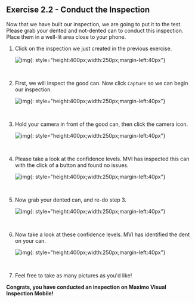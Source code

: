 

<h2>Exercise 2.2 - Conduct the Inspection</h2>

Now that we have built our inspection, we are going to put it to the test. Please grab your dented and not-dented can to conduct this inspection. Place them in a well-lit area close to your phone. 

1. Click on the inspection we just created in the previous exercise.

    ![img](/img/mvi-hol-imgs/img-exerciseTwo/img-exercise2-2/inspection.png){: style="height:400px;width:250px;margin-left:40px"}

    <br>

2. First, we will inspect the good can. Now click `Capture` so we can begin our inspection.

    ![img](/img/mvi-hol-imgs/img-exerciseTwo/img-exercise2-2/capture.png){: style="height:400px;width:250px;margin-left:40px"}

    <br>

3. Hold your camera in front of the good can, then click the camera icon. 

    ![img](/img/mvi-hol-imgs/img-exerciseTwo/img-exercise2-2/notDentedPic.png){: style="height:400px;width:250px;margin-left:40px"}

    <br>

4. Please take a look at the confidence levels. MVI has inspected this can with the click of a button and found no issues.

    ![img](/img/mvi-hol-imgs/img-exerciseTwo/img-exercise2-2/goodCan.png){: style="height:400px;width:250px;margin-left:40px"}

    <br>

5. Now grab your dented can, and re-do step 3. 

    ![img](/img/mvi-hol-imgs/img-exerciseTwo/img-exercise2-2/dentedPic.png){: style="height:400px;width:250px;margin-left:40px"}

    <br>

6. Now take a look at these confidence levels. MVI has identified the dent on your can. 

    ![img](/img/mvi-hol-imgs/img-exerciseTwo/img-exercise2-2/defectCan.png){: style="height:400px;width:250px;margin-left:40px"}

    <br>
    
7. Feel free to take as many pictures as you'd like!

<b>Congrats, you have conducted an inspection on Maximo Visual Inspection Mobile!</b>


